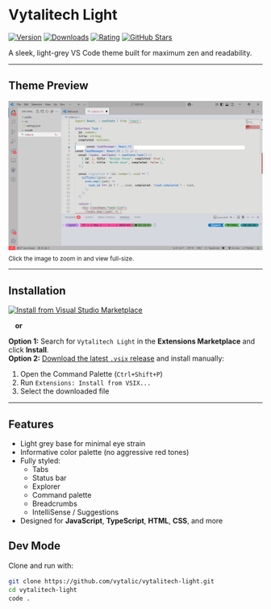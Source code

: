 # Vytalitech Light

[![Version](https://img.shields.io/visual-studio-marketplace/v/vytalitech.vytalitech)](https://marketplace.visualstudio.com/items?itemName=vytalitech.vytalitech)
[![Downloads](https://img.shields.io/visual-studio-marketplace/d/vytalitech.vytalitech)](https://marketplace.visualstudio.com/items?itemName=vytalitech.vytalitech)
[![Rating](https://img.shields.io/visual-studio-marketplace/r/vytalitech.vytalitech)](https://marketplace.visualstudio.com/items?itemName=vytalitech.vytalitech)
[![GitHub Stars](https://img.shields.io/github/stars/vytalic/vytalitech-light?style=social)](https://github.com/vytalitech/vytalitech-light)

A sleek, light-grey VS Code theme built for maximum zen and readability.

---

## Theme Preview

[![Vytalitech Light Preview](images/screenshot.png)](images/screenshot.png)  
<sub>Click the image to zoom in and view full-size.</sub>

---

## Installation

[![Install from Visual Studio Marketplace](https://img.shields.io/badge/Install%20on-VS%20Code-007ACC?logo=visualstudiocode&style=flat-square)](https://marketplace.visualstudio.com/items?itemName=vytalitech.vytalitech)

<strong>&nbsp;&nbsp;&nbsp;&nbsp;or</strong>

**Option 1:** Search for `Vytalitech Light` in the **Extensions Marketplace** and click **Install**.  
**Option 2:** [Download the latest `.vsix` release](https://marketplace.visualstudio.com/items?itemName=vytalitech.vytalitech) and install manually:

1. Open the Command Palette (`Ctrl+Shift+P`)
2. Run `Extensions: Install from VSIX...`
3. Select the downloaded file

---

## Features

- Light grey base for minimal eye strain
- Informative color palette (no aggressive red tones)
- Fully styled:
  - Tabs
  - Status bar
  - Explorer
  - Command palette
  - Breadcrumbs
  - IntelliSense / Suggestions
- Designed for **JavaScript**, **TypeScript**, **HTML**, **CSS**, and more

## Dev Mode

Clone and run with:

```bash
git clone https://github.com/vytalic/vytalitech-light.git
cd vytalitech-light
code .
```
